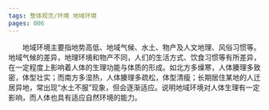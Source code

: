 ```yaml
---
tags: 整体观念/环境 地域环境
pages: 006
---
```

&emsp;&emsp;地域环境主要指地势高低、地域气候、水土、物产及人文地理、风俗习惯等。地域气候的差异，地理环境和物产不同，人们的生活方式、饮食习惯等有所差异，在一定程度上影响着人体的生理功能与体质的形成。如北方多燥寒，人体腠理多致密，体型壮实；而南方多湿热，人体腠理多疏松，体型清瘦；长期居住某地的人迁居异地，常出现“水土不服”现象，但会逐渐适应。说明地域环境对人体生理有一定影响，而人体也具有适应自然环境的能力。